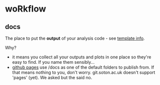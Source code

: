 # woRkflow

## docs

The place to put the **output** of your analysis code - see [template info](../template.md).

Why?

 * it means you collect all your outputs and plots in one place so they're easy to find. If you name them sensibly...
 * [github pages](https://pages.github.com/) use /docs as one of the default folders to publish from. If that means nothing to you, don't worry. git.soton.ac.uk doesn't support 'pages' (yet). We asked but the said no.